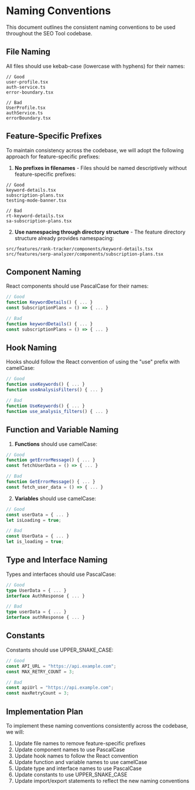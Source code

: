 # Naming Conventions

This document outlines the consistent naming conventions to be used throughout the SEO Tool codebase.

## File Naming

All files should use kebab-case (lowercase with hyphens) for their names:

```
// Good
user-profile.tsx
auth-service.ts
error-boundary.tsx

// Bad
UserProfile.tsx
authService.ts
errorBoundary.tsx
```

## Feature-Specific Prefixes

To maintain consistency across the codebase, we will adopt the following approach for feature-specific prefixes:

1. **No prefixes in filenames** - Files should be named descriptively without feature-specific prefixes:

```
// Good
keyword-details.tsx
subscription-plans.tsx
testing-mode-banner.tsx

// Bad
rt-keyword-details.tsx
sa-subscription-plans.tsx
```

2. **Use namespacing through directory structure** - The feature directory structure already provides namespacing:

```
src/features/rank-tracker/components/keyword-details.tsx
src/features/serp-analyzer/components/subscription-plans.tsx
```

## Component Naming

React components should use PascalCase for their names:

```typescript
// Good
function KeywordDetails() { ... }
const SubscriptionPlans = () => { ... }

// Bad
function keywordDetails() { ... }
const subscriptionPlans = () => { ... }
```

## Hook Naming

Hooks should follow the React convention of using the "use" prefix with camelCase:

```typescript
// Good
function useKeywords() { ... }
function useAnalysisFilters() { ... }

// Bad
function UseKeywords() { ... }
function use_analysis_filters() { ... }
```

## Function and Variable Naming

1. **Functions** should use camelCase:

```typescript
// Good
function getErrorMessage() { ... }
const fetchUserData = () => { ... }

// Bad
function GetErrorMessage() { ... }
const fetch_user_data = () => { ... }
```

2. **Variables** should use camelCase:

```typescript
// Good
const userData = { ... }
let isLoading = true;

// Bad
const UserData = { ... }
let is_loading = true;
```

## Type and Interface Naming

Types and interfaces should use PascalCase:

```typescript
// Good
type UserData = { ... }
interface AuthResponse { ... }

// Bad
type userData = { ... }
interface authResponse { ... }
```

## Constants

Constants should use UPPER_SNAKE_CASE:

```typescript
// Good
const API_URL = "https://api.example.com";
const MAX_RETRY_COUNT = 3;

// Bad
const apiUrl = "https://api.example.com";
const maxRetryCount = 3;
```

## Implementation Plan

To implement these naming conventions consistently across the codebase, we will:

1. Update file names to remove feature-specific prefixes
2. Update component names to use PascalCase
3. Update hook names to follow the React convention
4. Update function and variable names to use camelCase
5. Update type and interface names to use PascalCase
6. Update constants to use UPPER_SNAKE_CASE
7. Update import/export statements to reflect the new naming conventions